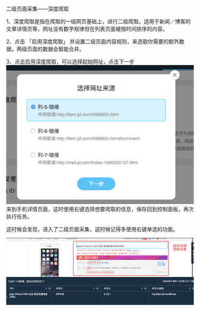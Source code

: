 二级页面采集——深度爬取

1、深度爬取是指在爬取的一级网页基础上，进行二级爬取。适用于新闻／博客的文章详情页等，网址没有数字规律但在列表页面被按时间排序的内容。

2、点击 「启用深度爬取」 并设置二级页面内容规则，来选取你需要的额外数据。两级页面的数据会智能合并。

3、点击启用深度爬取，可以选择起始网址，点击下一步![](/assets/选择网址来源.png)来到手机详情页面，这时使用右键选择想要爬取的信息，保存回到控制面板，再次执行任务。

这时候会发现，进入了二级页面采集，这时候记得多使用右键单选的功能。

![](/assets/深度爬取示意.png)

